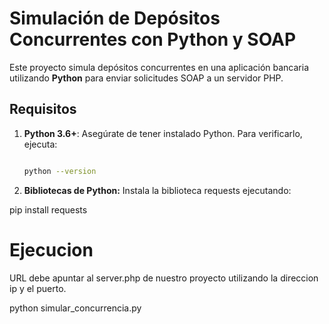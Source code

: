 # Simulación de Depósitos Concurrentes con Python y SOAP

Este proyecto simula depósitos concurrentes en una aplicación bancaria utilizando **Python** para enviar solicitudes SOAP a un servidor PHP.

## Requisitos

1. **Python 3.6+**: Asegúrate de tener instalado Python. Para verificarlo, ejecuta:

   ```bash

   python --version

2. **Bibliotecas de Python:** Instala la biblioteca requests ejecutando:

pip install requests

# Ejecucion

URL debe apuntar al server.php de nuestro proyecto utilizando la direccion ip y el puerto.

python simular_concurrencia.py
